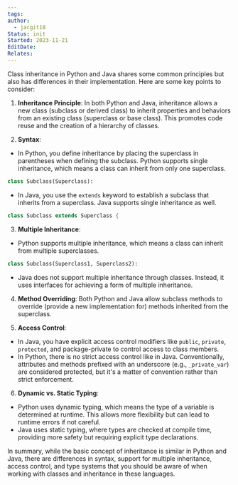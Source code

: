 ```yaml
---
tags: 
author:
  - jacgit18
Status: init
Started: 2023-11-21
EditDate: 
Relates:
---
```

Class inheritance in Python and Java shares some common principles but also has differences in their implementation. Here are some key points to consider:  
  
1. **Inheritance Principle**: In both Python and Java, inheritance allows a new class (subclass or derived class) to inherit properties and behaviors from an existing class (superclass or base class). This promotes code reuse and the creation of a hierarchy of classes.  
  
2. **Syntax**:  
- In Python, you define inheritance by placing the superclass in parentheses when defining the subclass. Python supports single inheritance, which means a class can inherit from only one superclass.  
  
```python  
class Subclass(Superclass):  
```  
  
- In Java, you use the `extends` keyword to establish a subclass that inherits from a superclass. Java supports single inheritance as well.  
  
```java  
class Subclass extends Superclass {  
```  
  
3. **Multiple Inheritance**:  
- Python supports multiple inheritance, which means a class can inherit from multiple superclasses.  
  
```python  
class Subclass(Superclass1, Superclass2):  
```  
  
- Java does not support multiple inheritance through classes. Instead, it uses interfaces for achieving a form of multiple inheritance.  
  
4. **Method Overriding**: Both Python and Java allow subclass methods to override (provide a new implementation for) methods inherited from the superclass.  
  
5. **Access Control**:  
- In Java, you have explicit access control modifiers like `public`, `private`, `protected`, and package-private to control access to class members.  
- In Python, there is no strict access control like in Java. Conventionally, attributes and methods prefixed with an underscore (e.g., `_private_var`) are considered protected, but it's a matter of convention rather than strict enforcement.  
  
6. **Dynamic vs. Static Typing**:  
- Python uses dynamic typing, which means the type of a variable is determined at runtime. This allows more flexibility but can lead to runtime errors if not careful.  
- Java uses static typing, where types are checked at compile time, providing more safety but requiring explicit type declarations.  
  
In summary, while the basic concept of inheritance is similar in Python and Java, there are differences in syntax, support for multiple inheritance, access control, and type systems that you should be aware of when working with classes and inheritance in these languages.